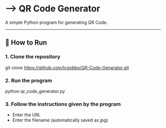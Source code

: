 #   QR Code Generator
A simple Python program for generating QR Code.

------------------------------------------------------------------------------------------------------------------------


## 🚀 How to Run

### 1. Clone the repository

git clone https://github.com/lcgobbo/QR-Code-Generator.git

### 2. Run the program

python qr_code_generator.py

### 3. Follow the instructions given by the program

* Enter the URL
* Enter the filename (automatically saved as jpg)
